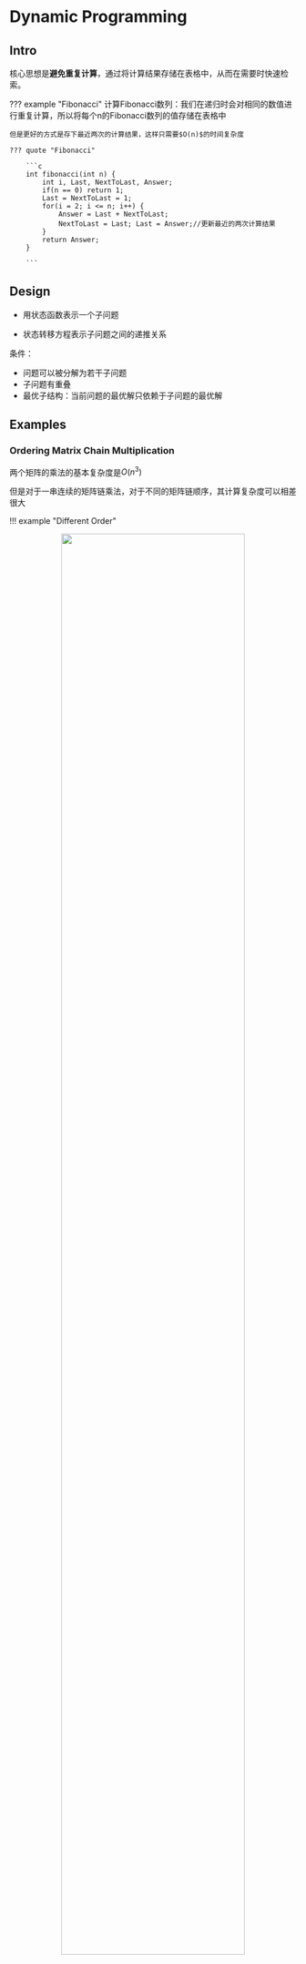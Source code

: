# Dynamic Programming

## Intro

核心思想是**避免重复计算**，通过将计算结果存储在表格中，从而在需要时快速检索。

??? example "Fibonacci"
	计算Fibonacci数列：我们在递归时会对相同的数值进行重复计算，所以将每个n的Fibonacci数列的值存储在表格中

	但是更好的方式是存下最近两次的计算结果，这样只需要$O(n)$的时间复杂度

	??? quote "Fibonacci"

		```c
		int fibonacci(int n) {
			int i, Last, NextToLast, Answer;
			if(n == 0) return 1;
			Last = NextToLast = 1;
			for(i = 2; i <= n; i++) {
				Answer = Last + NextToLast;
				NextToLast = Last; Last = Answer;//更新最近的两次计算结果
			}
			return Answer;
		}

	    ```


## Design 

- 用状态函数表示一个子问题

- 状态转移方程表示子问题之间的递推关系



条件：

- 问题可以被分解为若干子问题
- 子问题有重叠
- 最优子结构：当前问题的最优解只依赖于子问题的最优解


## Examples

### Ordering Matrix Chain Multiplication

两个矩阵的乘法的基本复杂度是$O(n^3)$

但是对于一串连续的矩阵链乘法，对于不同的矩阵链顺序，其计算复杂度可以相差很大

!!! example "Different Order"
	<div style="text-align: center;">
    <img src="/../../../../assets/pics/dp/dp-1.png" style="width: 80%;">
    </div>

	<div style="text-align: center;">
    <span style="font-size: 1.1em;">
        我们需要通过动态规划来找出最优的矩阵乘法顺序，使得总的计算量最小。
		
      策略是优先计算规模较小的矩阵乘法。
    </span>
</div>

!!! success "Solution"
	<span style="font-size: 1.1em;">
    用打括号的方式表示矩阵链的划分，如果括号是在第$i$个矩阵的右侧，我们就这样表示：
	</span>

	$$
	M_{1,N} = M_1 \text{...} M_N = M_{1,i} \times M_{i+1,N}
	$$

	<span style="font-size: 1.1em;">
  	这也是动态规划和分治法的一个小技巧，就是直接想一下**最后一步的计算**，这里由$M_{1,i}$和$M_{i+1,N}$的计算结果相乘得到$M_{1,N}$就是这个问题的最后一步，我们就是去找最好的$i$
	</span>

	<span style="font-size: 1.1em;">
	在这里我们规定状态方程为$F[k][i]$，表示由第$i$个矩阵到第$i+k$个矩阵相乘的计算时间开销，k表示的是矩阵链的长度，这样在代码中我们先对k进行遍历（如果先对i，j遍历，是错误的，因为我们在计算前半部分时，后半部分根本还没有计算）这个遍历是严格按照子问题规模从小到大的顺序进行的
	</span>

	!!! Tip "小技巧"

		<span style="font-size: 1.1em;">
		我们在设计状态函数时，可以按照ppt中的i到j的思路，但是这样对代码设计来说不是很友好，yy哥建议我们在状态转移函数中，第一个参数k表示问题的规模，这样在代码中最外层的遍历就是对问题的规模进行放大的过程了

	??? failure "Brute Force"

		我们可以直接利用暴力方法，枚举所有可能的矩阵链划分，然后计算每种划分方式的计算时间开销，然后找出最小值，但是这个方法最后得到的总的计算次数是：

		$$
		b_n = \sum_{k=1}^{n-1} b_k b_{n-k}
		$$

		这也是一个状态转移方程，他表示的是计算n个矩阵所需次数，这个计算复杂度是$O(\frac{4^n}{n^{3/2}})$(Catalan Number)，显然是不可接受的

	<span style="font-size: 1.1em;">
	我们在之前的思路中提到了，问题的最后一步就是合并两个矩阵链，在合并时，我们需要确定最后一个括号的位置，这需要我们进行遍历，因此我们可以得到状态方程：
	</span>

	<span style="font-size: 1.1em;">

	$$
	F[k][i] =\begin{cases}
	0 & \text{if } k = i\\
	\min_{i \leq k < j} \{ F[i][k] + F[k+1][j] + r_{i-1} r_k r_j \} & \text{if } i < j
	\end{cases}
	$$

	</span>



	<span style="font-size: 1.1em;">
	其中$r_i$表示的是第$i$个矩阵的行数或列数<br>
	这个方程的意思就是，我们遍历所有可能的括号位置，然后计算每种划分方式的计算时间开销：括号左边矩阵链开销 + 括号右边矩阵链开销 + 合并两个矩阵链的开销
	</span>

	??? quote "顺序实现code"

		```c
		int MatrixChainOrder(int p[], int n) {
        // p[]存储矩阵维度，p[i-1]和p[i]表示第i个矩阵的维度
        // n是矩阵的个数
        int F[n][n];  // F[k][i]表示从第i个矩阵开始，长度为k的子链的最小计算代价
        
        // 初始化：单个矩阵的计算代价为0
        for(int i = 0; i < n; i++) {
            F[0][i] = 0;
        }
        
        // 按照子问题规模k从小到大计算
        for(int k = 1; k < n; k++) {           // k表示子链长度
            for(int i = 0; i < n-k; i++) {     // i表示子链起始位置
                F[k][i] = INT_MAX;
                // 尝试在不同位置切分
                for(int j = i; j < i+k; j++) {
                    // 计算在位置j切分的代价
                    int cost = F[j-i][i] +              // 左半部分代价
                             F[k-(j-i+1)][j+1] +       // 右半部分代价
                             p[i]*p[j+1]*p[i+k+1];     // 合并两部分的代价
                    
                    if(cost < F[k][i]) {
                        F[k][i] = cost;
                    }
                }
            }
        }
        
        return F[n-1][0];  // 返回整个矩阵链的最小计算代价
		}

		```
	??? quote "记忆化搜索code"

		```c

		#define MAX_N 100
		#define INF 0x3f3f3f3f

		int memo[MAX_N][MAX_N];  // 记忆化数组
		int p[MAX_N];            // 存储矩阵维度

		// 计算从第i个矩阵开始，长度为k的子链的最小计算代价
		int dp(int k, int i) {
			// 基础情况：长度为0（单个矩阵）
			if(k == 0) return 0;
			
			// 如果已经计算过，直接返回记忆化的结果
			if(memo[k][i] != -1) return memo[k][i];
			
			// 初始化为最大值
			int min_cost = INF;
			
			// 尝试所有可能的切分点
			for(int j = i; j < i+k; j++) {
				int cost = dp(j-i, i) +                // 左半部分
						dp(k-(j-i+1), j+1) +         // 右半部分
						p[i] * p[j+1] * p[i+k+1];    // 合并代价
				
				if(cost < min_cost) {
					min_cost = cost;
				}
			}
			
			// 存储并返回结果
			return memo[k][i] = min_cost;
		}

		int MatrixChainOrder(int dimensions[], int n) {
			// 复制维度数组
			for(int i = 0; i < n; i++) {
				p[i] = dimensions[i];
			}
			
			// 初始化记忆化数组为-1
			for(int i = 0; i < n; i++) {
				for(int j = 0; j < n; j++) {
					memo[i][j] = -1;
				}
			}
			
			// 计算整个矩阵链的最小代价
			return dp(n-1, 0);
		}
		```

时间复杂度：$O(n^3)=状态数 O(n^2) \times 状态转移的时间开销 O(n)$

---

### Optimal Binary Search Tree

!!! question "最佳静态查找树"

	<span style="font-size: 1.1em;">
	给出N个关键字$w_1, w_2, ..., w_n$，以及每个关键字的查找概率$p_1, p_2, ..., p_n$，要求构造一棵二叉查找树，使得所有关键字的总查找次数最小
	</span>

	<span style="font-size: 1.1em;">
	查找次数公式：
	</span>

	$$
	T(N) = \sum_{i=1}^{N} p_i \times (depth_i + 1)
	$$

!!! success "Solution"
	
	<span style="font-size: 1.1em;">
	还是按照之前的思路，在考虑最后一步时，我们考虑最后一步的根节点，然后计算左子树和右子树的查找次数，然后合并，并且由于合并时新增了一个根节点，整个树的深度都增加了1，因此要再加上$p_{\text{all in this step}}$，并且这一步也是需要进行遍历的，因此我们得到状态方程：
	</span>

	$$
	F[N][i] = \min_{i \leq k < j} \{ F[k-i][i] + F[N-k+i-1][k+1] + \sum_{j=i}^{k} p_j \}
	$$

	<div style="text-align: center;">
    <img src="/../../../../assets/pics/dp/dp-2.png" style="width: 80%;">
    </div>

---

### Floyd Algorithm

!!! question "Floyd"
    在一个有向图中，找到所有两点之间的最短路径

!!! success "Solution"

	<span style="font-size: 1.1em;">	
	这个问题本质上是在解决对于有向图上任意两点之间，经过怎样的路径（经过几个中转点），使得路径上的权重和最小
	</span>

	<span style="font-size: 1.1em;">
	我们从正常的思路先进行试探性的分析,先考虑构建一个普适性的状态方程：$F[N][i]$发现完全不适用，因为答案肯定是由i到j的，而与问题规模（图的大小）无关，因此我们考虑状态方程为$F[i][j]$，表示从i到j的最短路径，根据之前的经验，我们可能需要一个最后的中转点K，写成$F[i][j] = \min \{ F[i][k] + F[k][j] \}$这样的方程
	</span>

	!!! failure "但是错误"
	    因为在这个问题中，我们所求解的不再是像之前的矩阵链乘法那样的带有序列性质的问题，而是任意两点之间的最短路径，这个路径可以经过很多节点（问题规模未被定义），因此这个方程无法保证子问题按照从小到大的顺序进行求解

    
	<span style="font-size: 1.1em;">
	所以我们需要对函数进行限制，限制参数就是经过的中转点的个数，这样我们就可以按照中转点个数从小到大进行求解，得到状态方程：
	</span>

	$$
	F[k][i][j] = \min \{ F[k-1][i][j]，F[k-1][i][k] + F[k-1][k][j] \}
	$$

	<span style="font-size: 1.1em;">
	其中$F[k][i][j]$表示的是从i到j，经过k个中转点的最短路径，$F[k-1][i][j]$表示的是从i到j，不经过第k个中转点的最短路径，$F[k-1][i][k] + F[k-1][k][j]$表示的是从i到k，再从k到j，经过第k个中转点的最短路径
	</span>


